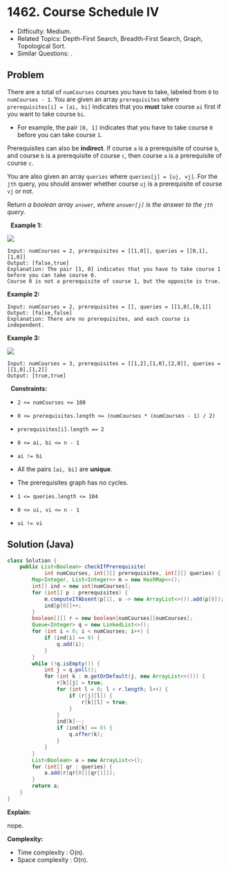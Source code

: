 # 1462. Course Schedule IV

- Difficulty: Medium.
- Related Topics: Depth-First Search, Breadth-First Search, Graph, Topological Sort.
- Similar Questions: .

## Problem

There are a total of ```numCourses``` courses you have to take, labeled from ```0``` to ```numCourses - 1```. You are given an array ```prerequisites``` where ```prerequisites[i] = [ai, bi]``` indicates that you **must** take course ```ai``` first if you want to take course ```bi```.


	
- For example, the pair ```[0, 1]``` indicates that you have to take course ```0``` before you can take course ```1```.


Prerequisites can also be **indirect**. If course ```a``` is a prerequisite of course ```b```, and course ```b``` is a prerequisite of course ```c```, then course ```a``` is a prerequisite of course ```c```.

You are also given an array ```queries``` where ```queries[j] = [uj, vj]```. For the ```jth``` query, you should answer whether course ```uj``` is a prerequisite of course ```vj``` or not.

Return *a boolean array *```answer```*, where *```answer[j]```* is the answer to the *```jth```* query.*

 
**Example 1:**

![](https://assets.leetcode.com/uploads/2021/05/01/courses4-1-graph.jpg)

```
Input: numCourses = 2, prerequisites = [[1,0]], queries = [[0,1],[1,0]]
Output: [false,true]
Explanation: The pair [1, 0] indicates that you have to take course 1 before you can take course 0.
Course 0 is not a prerequisite of course 1, but the opposite is true.
```

**Example 2:**

```
Input: numCourses = 2, prerequisites = [], queries = [[1,0],[0,1]]
Output: [false,false]
Explanation: There are no prerequisites, and each course is independent.
```

**Example 3:**

![](https://assets.leetcode.com/uploads/2021/05/01/courses4-3-graph.jpg)

```
Input: numCourses = 3, prerequisites = [[1,2],[1,0],[2,0]], queries = [[1,0],[1,2]]
Output: [true,true]
```

 
**Constraints:**


	
- ```2 <= numCourses <= 100```
	
- ```0 <= prerequisites.length <= (numCourses * (numCourses - 1) / 2)```
	
- ```prerequisites[i].length == 2```
	
- ```0 <= ai, bi <= n - 1```
	
- ```ai != bi```
	
- All the pairs ```[ai, bi]``` are **unique**.
	
- The prerequisites graph has no cycles.
	
- ```1 <= queries.length <= 104```
	
- ```0 <= ui, vi <= n - 1```
	
- ```ui != vi```



## Solution (Java)

```java
class Solution {
    public List<Boolean> checkIfPrerequisite(
            int numCourses, int[][] prerequisites, int[][] queries) {
        Map<Integer, List<Integer>> m = new HashMap<>();
        int[] ind = new int[numCourses];
        for (int[] p : prerequisites) {
            m.computeIfAbsent(p[1], o -> new ArrayList<>()).add(p[0]);
            ind[p[0]]++;
        }
        boolean[][] r = new boolean[numCourses][numCourses];
        Queue<Integer> q = new LinkedList<>();
        for (int i = 0; i < numCourses; i++) {
            if (ind[i] == 0) {
                q.add(i);
            }
        }
        while (!q.isEmpty()) {
            int j = q.poll();
            for (int k : m.getOrDefault(j, new ArrayList<>())) {
                r[k][j] = true;
                for (int l = 0; l < r.length; l++) {
                    if (r[j][l]) {
                        r[k][l] = true;
                    }
                }
                ind[k]--;
                if (ind[k] == 0) {
                    q.offer(k);
                }
            }
        }
        List<Boolean> a = new ArrayList<>();
        for (int[] qr : queries) {
            a.add(r[qr[0]][qr[1]]);
        }
        return a;
    }
}
```

**Explain:**

nope.

**Complexity:**

* Time complexity : O(n).
* Space complexity : O(n).
